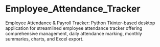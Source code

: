 # Employee_Attendance_Tracker
Employee Attendance &amp; Payroll Tracker: Python Tkinter-based desktop application for streamlined employee attendance tracker offering comprehensive management, daily attendance marking, monthly summaries, charts, and Excel export.

